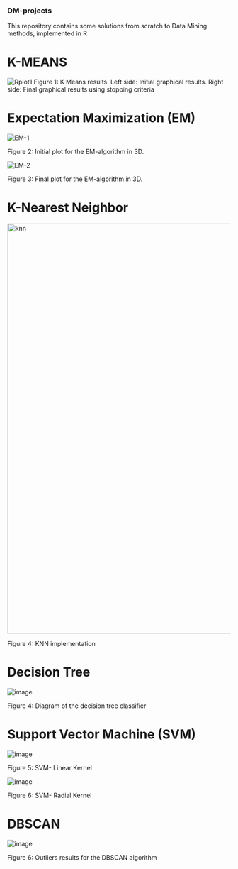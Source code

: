 ### DM-projects
This repository contains some solutions from scratch to Data Mining methods, implemented in R 

# K-MEANS
![Rplot1](https://github.com/Rgzsat/DM-projects/assets/87973999/d169b792-3ab9-42e6-9d1e-bfd025811d03)
Figure 1: K Means results. Left side: Initial graphical results. Right side: Final graphical results using stopping criteria

# Expectation Maximization (EM)

![EM-1](https://github.com/Rgzsat/DM-projects/assets/87973999/fc2eb65d-8dd2-488f-a43d-0e62168cf810)

Figure 2: Initial plot for the EM-algorithm in 3D.

![EM-2](https://github.com/Rgzsat/DM-projects/assets/87973999/5b5e0a99-c4fc-451d-aa66-efd16072e680)

Figure 3: Final plot for the EM-algorithm in 3D.

# K-Nearest Neighbor
<img width="924" alt="knn" src="https://github.com/Rgzsat/DM-projects/assets/87973999/1c1b5622-ca39-4d5a-881f-0e63fbd49df7">

Figure 4: KNN implementation

# Decision Tree
![image](https://github.com/Rgzsat/DM-projects/assets/87973999/369b8b91-d86b-4e80-a719-e04a45a6a198)

Figure 4: Diagram of the decision tree classifier

# Support Vector Machine (SVM)
![image](https://github.com/Rgzsat/DM-projects/assets/87973999/9135cb6a-2009-4485-bede-28292242b74f)

Figure 5: SVM- Linear Kernel

![image](https://github.com/Rgzsat/DM-projects/assets/87973999/48e09c2e-cdc6-4cc1-b9dd-d6b3ce9b71b8)

Figure 6: SVM- Radial Kernel

# DBSCAN
![image](https://github.com/Rgzsat/DM-projects/assets/87973999/6f0b658c-6f83-42dd-acd3-e94fd5086555)

Figure 6: Outliers results for the DBSCAN algorithm



